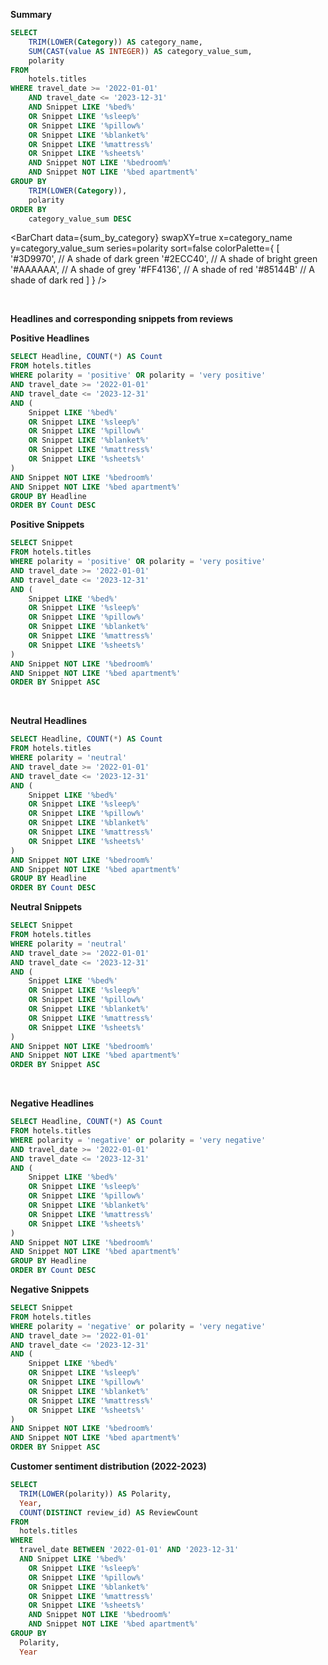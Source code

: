 <script>
  import noindex from '../../components/noindex.svelte';
</script>

**Summary**

```sql sum_by_category
SELECT
    TRIM(LOWER(Category)) AS category_name,
    SUM(CAST(value AS INTEGER)) AS category_value_sum,
    polarity
FROM
    hotels.titles
WHERE travel_date >= '2022-01-01' 
    AND travel_date <= '2023-12-31' 
    AND Snippet LIKE '%bed%'
    OR Snippet LIKE '%sleep%'
    OR Snippet LIKE '%pillow%'
    OR Snippet LIKE '%blanket%'
    OR Snippet LIKE '%mattress%'
    OR Snippet LIKE '%sheets%'
    AND Snippet NOT LIKE '%bedroom%'
    AND Snippet NOT LIKE '%bed apartment%'
GROUP BY
    TRIM(LOWER(Category)),
    polarity
ORDER BY
    category_value_sum DESC
```

<BarChart 
    data={sum_by_category} 
    swapXY=true 
    x=category_name 
    y=category_value_sum 
    series=polarity
    sort=false
    colorPalette={
        [
        '#3D9970',  // A shade of dark green
        '#2ECC40',      // A shade of bright green
        '#AAAAAA',       // A shade of grey
        '#FF4136',      // A shade of red
        '#85144B'  // A shade of dark red
        ]
    }
/>

<br>

**Headlines and corresponding snippets from reviews**

**Positive Headlines**
```sql positive_headlines
SELECT Headline, COUNT(*) AS Count
FROM hotels.titles
WHERE polarity = 'positive' OR polarity = 'very positive'
AND travel_date >= '2022-01-01' 
AND travel_date <= '2023-12-31'
AND (
    Snippet LIKE '%bed%'
    OR Snippet LIKE '%sleep%'
    OR Snippet LIKE '%pillow%'
    OR Snippet LIKE '%blanket%'
    OR Snippet LIKE '%mattress%'
    OR Snippet LIKE '%sheets%'
)
AND Snippet NOT LIKE '%bedroom%'
AND Snippet NOT LIKE '%bed apartment%'
GROUP BY Headline
ORDER BY Count DESC
```
<DataTable data="{positive_headlines}" search="true" rows=40 rowShading=true/>

**Positive Snippets**
```sql positive_snippets
SELECT Snippet
FROM hotels.titles
WHERE polarity = 'positive' OR polarity = 'very positive'
AND travel_date >= '2022-01-01' 
AND travel_date <= '2023-12-31'
AND (
    Snippet LIKE '%bed%'
    OR Snippet LIKE '%sleep%'
    OR Snippet LIKE '%pillow%'
    OR Snippet LIKE '%blanket%'
    OR Snippet LIKE '%mattress%'
    OR Snippet LIKE '%sheets%'
)
AND Snippet NOT LIKE '%bedroom%'
AND Snippet NOT LIKE '%bed apartment%'
ORDER BY Snippet ASC
```

<br>

<DataTable data="{positive_snippets}" search="true" rows=15 rowShading=true/>

**Neutral Headlines**
```sql neutral_headlines
SELECT Headline, COUNT(*) AS Count
FROM hotels.titles
WHERE polarity = 'neutral'
AND travel_date >= '2022-01-01' 
AND travel_date <= '2023-12-31'
AND (
    Snippet LIKE '%bed%'
    OR Snippet LIKE '%sleep%'
    OR Snippet LIKE '%pillow%'
    OR Snippet LIKE '%blanket%'
    OR Snippet LIKE '%mattress%'
    OR Snippet LIKE '%sheets%'
)
AND Snippet NOT LIKE '%bedroom%'
AND Snippet NOT LIKE '%bed apartment%'
GROUP BY Headline
ORDER BY Count DESC
```
<DataTable data="{neutral_headlines}" search="true" rows=40 rowShading=true/>

**Neutral Snippets**
```sql neutral_snippets
SELECT Snippet
FROM hotels.titles
WHERE polarity = 'neutral'
AND travel_date >= '2022-01-01' 
AND travel_date <= '2023-12-31'
AND (
    Snippet LIKE '%bed%'
    OR Snippet LIKE '%sleep%'
    OR Snippet LIKE '%pillow%'
    OR Snippet LIKE '%blanket%'
    OR Snippet LIKE '%mattress%'
    OR Snippet LIKE '%sheets%'
)
AND Snippet NOT LIKE '%bedroom%'
AND Snippet NOT LIKE '%bed apartment%'
ORDER BY Snippet ASC
```

<DataTable data="{neutral_snippets}" search="true" rows=15 rowShading=true/>

<br>

**Negative Headlines**
```sql negative_headlines
SELECT Headline, COUNT(*) AS Count
FROM hotels.titles
WHERE polarity = 'negative' or polarity = 'very negative'
AND travel_date >= '2022-01-01' 
AND travel_date <= '2023-12-31'
AND (
    Snippet LIKE '%bed%'
    OR Snippet LIKE '%sleep%'
    OR Snippet LIKE '%pillow%'
    OR Snippet LIKE '%blanket%'
    OR Snippet LIKE '%mattress%'
    OR Snippet LIKE '%sheets%'
)
AND Snippet NOT LIKE '%bedroom%'
AND Snippet NOT LIKE '%bed apartment%'
GROUP BY Headline
ORDER BY Count DESC
```
<DataTable data="{negative_headlines}" search="true" rows=40 rowShading=true/>

**Negative Snippets**
```sql negative_snippets
SELECT Snippet
FROM hotels.titles
WHERE polarity = 'negative' or polarity = 'very negative'
AND travel_date >= '2022-01-01' 
AND travel_date <= '2023-12-31'
AND (
    Snippet LIKE '%bed%'
    OR Snippet LIKE '%sleep%'
    OR Snippet LIKE '%pillow%'
    OR Snippet LIKE '%blanket%'
    OR Snippet LIKE '%mattress%'
    OR Snippet LIKE '%sheets%'
)
AND Snippet NOT LIKE '%bedroom%'
AND Snippet NOT LIKE '%bed apartment%'
ORDER BY Snippet ASC
```

<DataTable data="{negative_snippets}" search="true" rows=15 rowShading=true/>

**Customer sentiment distribution (2022-2023)**

```sql sentiment_distribution
SELECT
  TRIM(LOWER(polarity)) AS Polarity,
  Year,
  COUNT(DISTINCT review_id) AS ReviewCount
FROM
  hotels.titles
WHERE
  travel_date BETWEEN '2022-01-01' AND '2023-12-31'
  AND Snippet LIKE '%bed%'
    OR Snippet LIKE '%sleep%'
    OR Snippet LIKE '%pillow%'
    OR Snippet LIKE '%blanket%'
    OR Snippet LIKE '%mattress%'
    OR Snippet LIKE '%sheets%'
    AND Snippet NOT LIKE '%bedroom%'
    AND Snippet NOT LIKE '%bed apartment%'
GROUP BY
  Polarity,
  Year

```

<BarChart 
    data={sentiment_distribution} 
    x="Polarity" 
    y="ReviewCount"
    series="Year" 
    groupBy="Year" 
    type="grouped"
/>